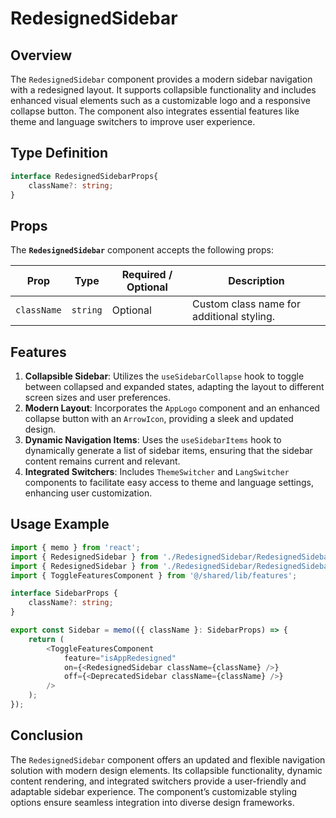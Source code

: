 # RedesignedSidebar

## Overview
The `RedesignedSidebar` component provides a modern sidebar navigation with a redesigned layout. It supports collapsible functionality and includes enhanced visual elements such as a customizable logo and a responsive collapse button. The component also integrates essential features like theme and language switchers to improve user experience.

## Type Definition
```typescript
interface RedesignedSidebarProps{
    className?: string;
}
```

## Props
The **`RedesignedSidebar`** component accepts the following props:

| Prop       | Type       | Required / Optional | Description                                                               |
|------------|------------|----------------------|---------------------------------------------------------------------------|
| `className` | `string`   | Optional             | Custom class name for additional styling.                                 |

## Features

1. **Collapsible Sidebar**: Utilizes the `useSidebarCollapse` hook to toggle between collapsed and expanded states, adapting the layout to different screen sizes and user preferences.
2. **Modern Layout**: Incorporates the `AppLogo` component and an enhanced collapse button with an `ArrowIcon`, providing a sleek and updated design.
3. **Dynamic Navigation Items**: Uses the `useSidebarItems` hook to dynamically generate a list of sidebar items, ensuring that the sidebar content remains current and relevant.
4. **Integrated Switchers**: Includes `ThemeSwitcher` and `LangSwitcher` components to facilitate easy access to theme and language settings, enhancing user customization.

## Usage Example
```typescript jsx
import { memo } from 'react';
import { RedesignedSidebar } from './RedesignedSidebar/RedesignedSidebar';
import { RedesignedSidebar } from './RedesignedSidebar/RedesignedSidebar';
import { ToggleFeaturesComponent } from '@/shared/lib/features';

interface SidebarProps {
    className?: string;
}

export const Sidebar = memo(({ className }: SidebarProps) => {
    return (
        <ToggleFeaturesComponent
            feature="isAppRedesigned"
            on={<RedesignedSidebar className={className} />}
            off={<DeprecatedSidebar className={className} />}
        />
    );
});
```
## Conclusion
The `RedesignedSidebar` component offers an updated and flexible navigation solution with modern design elements. Its collapsible functionality, dynamic content rendering, and integrated switchers provide a user-friendly and adaptable sidebar experience. The component’s customizable styling options ensure seamless integration into diverse design frameworks.
